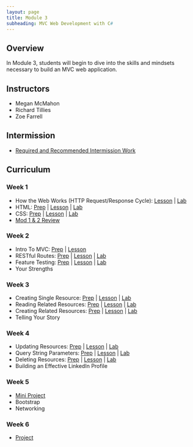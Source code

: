 ```yaml
---
layout: page
title: Module 3
subheading: MVC Web Development with C#
---
```


## Overview

In Module 3, students will begin to dive into the skills and mindsets necessary to build an MVC web application.

## Instructors

* Megan McMahon
* Richard Tillies
* Zoe Farrell

## Intermission
* [Required and Recommended Intermission Work](./intermission/)

## Curriculum

### Week 1
* How the Web Works (HTTP Request/Response Cycle): [Lesson](./lessons/Week1/HowTheWebWorks) &#124; [Lab](./labs/Week1/HowTheWebWorks)
* HTML: [Prep](./preparation/Week1/HTMLFundamentals) &#124; [Lesson](./lessons/Week1/HTMLFundamentals) &#124; [Lab](./labs/Week1/HTMLCSSFundamentals)
* CSS: [Prep](./preparation/Week1/CSSFundamentals) &#124; [Lesson](./lessons/Week1/CSSFundamentals) &#124; [Lab](./labs/Week1/HTMLCSSFundamentals)
* [Mod 1 & 2 Review](./lessons/Week1/Mod1and2Review)

### Week 2
* Intro To MVC: [Prep](./preparation/Week2/IntroToMVC) &#124; [Lesson](./lessons/Week2/IntroToMVC)
* RESTful Routes: [Prep](./preparation/Week2/RestfulRoutes) &#124; [Lesson](./lessons/Week2/RestfulRoutes) &#124; [Lab](./labs/Week2/RestfulRoutes) 
* Feature Testing: [Prep](./preparation/Week2/FeatureTesting) &#124; [Lesson](./lessons/Week2/FeatureTesting) &#124; [Lab](./labs/Week2/FeatureTesting) 
* Your Strengths

### Week 3
* Creating Single Resource: [Prep](./preparation/Week3/CreateSingleResource) &#124; [Lesson](./lessons/Week3/CreateSingleResource) &#124; [Lab](./labs/Week3/CreateSingleResource)
* Reading Related Resources: [Prep](./preparation/Week3/ReadingRelatedResources) &#124; [Lesson](./lessons/Week3/ReadingRelatedResources) &#124; [Lab](./labs/Week3/ReadingRelatedResources)
* Creating Related Resources: [Prep](./preparation/Week3/CreatingRelatedResources) &#124; [Lesson](./lessons/Week3/CreatingRelatedResources) &#124; [Lab](./labs/Week3/CreatingRelatedResources)
* Telling Your Story

### Week 4
* Updating Resources: [Prep](./preparation/Week4/UpdatingResources) &#124; [Lesson](./lessons/Week4/UpdatingResources) &#124; [Lab](./labs/Week4/UpdatingResources)
* Query String Parameters: [Prep](./preparation/Week4/QueryStringParameters) &#124; [Lesson](./lessons/Week4/QueryStringParameters) &#124; [Lab](./labs/Week4/QueryStringParameters)
* Deleting Resources: [Prep](./preparation/Week4/DeleteResource) &#124; [Lesson](./lessons/Week4/DeleteResource) &#124; [Lab](./labs/Week4/DeleteResource)
* Building an Effective LinkedIn Profile

### Week 5
* [Mini Project](./Projects/PairProject)
* Bootstrap
* Networking

### Week 6

* [Project](./Projects/Mod3Project)




